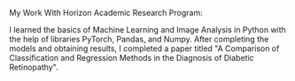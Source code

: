 My Work With Horizon Academic Research Program:

I learned the basics of Machine Learning and Image Analysis in Python with the help of libraries PyTorch, Pandas, and Numpy. 
After completing the models and obtaining results, I completed a paper titled "A Comparison of Classification and Regression Methods in the Diagnosis of Diabetic Retinopathy".
